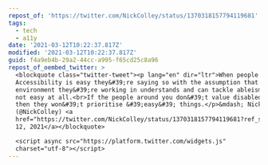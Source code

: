 ```yaml
---
repost_of: 'https://twitter.com/NickColley/status/1370318157794119681'
tags:
  - tech
  - a11y
date: '2021-03-12T10:22:37.817Z'
modified: '2021-03-12T10:22:37.817Z'
guid: f4a9eb4b-29a2-44cc-a995-f65cd25c8a96
repost_of_oembed_twitter: >
  <blockquote class="twitter-tweet"><p lang="en" dir="ltr">When people say
  Accessibility is easy they&#39;re saying so with the assumption that the
  environment they&#39;re working in understands and can tackle ableism. That is
  not easy at all.<br>If the people around you don&#39;t value disabled people
  then they won&#39;t prioritise &#39;easy&#39; things.</p>&mdash; Nick
  (@NickColley) <a
  href="https://twitter.com/NickColley/status/1370318157794119681?ref_src=twsrc%5Etfw">March
  12, 2021</a></blockquote>

  <script async src="https://platform.twitter.com/widgets.js"
  charset="utf-8"></script>
---
```

 
